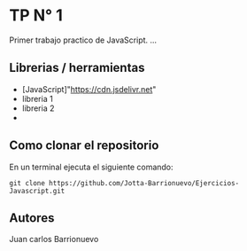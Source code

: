 # TP N° 1

Primer trabajo practico de JavaScript.
...

## Librerias / herramientas 

- [JavaScript]"https://cdn.jsdelivr.net" 
- libreria 1
- libreria 2
- 
 ## Como clonar el repositorio
 En un terminal ejecuta el siguiente comando:

```
git clone https://github.com/Jotta-Barrionuevo/Ejercicios-Javascript.git

```
## Autores

Juan carlos Barrionuevo
